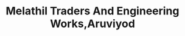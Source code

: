 ---
title: "Melathil Traders And Engineering Works,Aruviyod"
url: /neyyattinkara/melathil-traders-and-engineering-works-aruviyod/
shop: Baustoffe
---